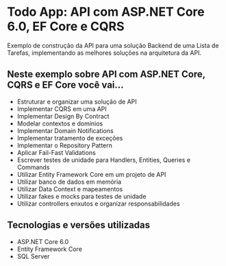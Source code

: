 # Todo App: API com ASP.NET Core 6.0, EF Core e CQRS
Exemplo de construção da API para uma solução Backend de uma Lista de Tarefas, implementando as melhores soluções na arquitetura da API.

## Neste exemplo sobre API com ASP.NET Core, CQRS e EF Core você vai...
*   Estruturar e organizar uma solução de API
*   Implementar CQRS em uma API
*   Implementar Design By Contract
*   Modelar contextos e domínios
*   Implementar Domain Notifications
*   Implementar tratamento de exceções
*   Implementar o Repository Pattern
*   Aplicar Fail-Fast Validations
*   Escrever testes de unidade para Handlers, Entities, Queries e Commands
*   Utilizar Entity Framework Core em um projeto de API
*   Utilizar banco de dados em memória
*   Utilizar Data Context e mapeamentos
*   Utilizar fakes e mocks para testes de unidade
*   Utilizar controllers enxutos e organizar responsabilidades

## Tecnologias e versões utilizadas
*   ASP.NET Core 6.0
*   Entity Framework Core
*   SQL Server
